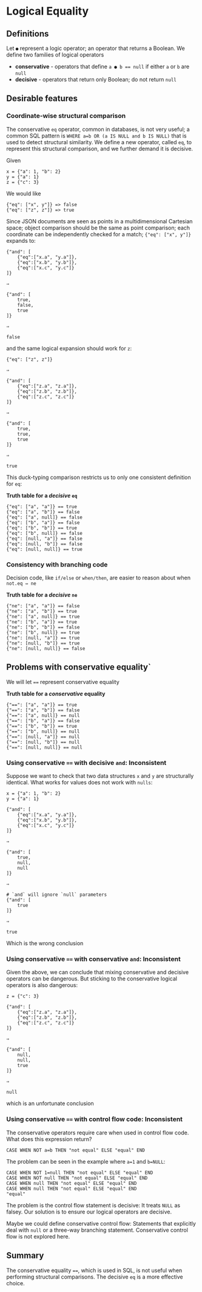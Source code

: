 # Logical Equality 

## Definitions

Let `●` represent a logic operator; an operator that returns a Boolean. We define two families of logical operators 

* **conservative** - operators that define `a ● b == null` if either `a` or `b` are `null`
* **decisive** - operators that return only Boolean; do not return `null`


## Desirable features


### Coordinate-wise structural comparison

The conservative `eq` operator, common in databases, is not very useful; a common SQL pattern is `WHERE a=b OR (a IS NULL and b IS NULL)` that is used to detect structural similarity.  We define a new operator, called `eq`, to represent this structural comparison, and we further demand it is decisive.

Given 

    x = {"a": 1, "b": 2}
	y = {"a": 1}
	z = {"c": 3}

We would like 

	{"eq": ["x", y"]} => false
	{"eq": ["z", z"]} => true

Since JSON documents are seen as points in a multidimensional Cartesian space; object comparison should be the same as point comparison; each coordinate can be independently checked for a match; `{"eq": ["x", y"]}` expands to:

    {"and": [
        {"eq":["x.a", "y.a"]}, 
        {"eq":["x.b", "y.b"]},
        {"eq":["x.c", "y.c"]}
    ]}

	⇒

    {"and": [
        true, 
        false,
        true
    ]}

	⇒

	false

and the same logical expansion should work for `z`:  


	{"eq": ["z", z"]}

	⇒

    {"and": [
        {"eq":["z.a", "z.a"]}, 
        {"eq":["z.b", "z.b"]},
        {"eq":["z.c", "z.c"]}
    ]}

	⇒

    {"and": [
        true, 
        true,
        true
    ]}

	⇒

	true

This duck-typing comparison restricts us to only one consistent definition for `eq`:

**Truth table for a *decisive* `eq`**

    {"eq": ["a", "a"]} == true
    {"eq": ["a", "b"]} == false
    {"eq": ["a", null]} == false
    {"eq": ["b", "a"]} == false
    {"eq": ["b", "b"]} == true
    {"eq": ["b", null]} == false
    {"eq": [null, "a"]} == false
    {"eq": [null, "b"]} == false
    {"eq": [null, null]} == true


### Consistency with branching code

Decision code, like `if/else` or `when/then`, are easier to reason about when `not.eq ⇔ ne` 

**Truth table for a *decisive* `ne`**

    {"ne": ["a", "a"]} == false
    {"ne": ["a", "b"]} == true
    {"ne": ["a", null]} == true
    {"ne": ["b", "a"]} == true
    {"ne": ["b", "b"]} == false
    {"ne": ["b", null]} == true
    {"ne": [null, "a"]} == true
    {"ne": [null, "b"]} == true
    {"ne": [null, null]} == false



## Problems with conservative equality`

We will let `==` represent conservative equality

**Truth table for a *conservative* equality**

    {"==": ["a", "a"]} == true
    {"==": ["a", "b"]} == false
    {"==": ["a", null]} == null
    {"==": ["b", "a"]} == false
    {"==": ["b", "b"]} == true
    {"==": ["b", null]} == null
    {"==": [null, "a"]} == null
    {"==": [null, "b"]} == null
    {"==": [null, null]} == null

### Using conservative `==` with decisive `and`: Inconsistent
 
Suppose we want to check that two data structures `x` and `y` are structurally identical. What works for values does not work with `nulls`:

    x = {"a": 1, "b": 2}
	y = {"a": 1}

    {"and": [
        {"eq":["x.a", "y.a"]}, 
        {"eq":["x.b", "y.b"]},
        {"eq":["x.c", "y.c"]}
    ]}

	⇒

    {"and": [
        true, 
        null,
        null
    ]}

	⇒

	# `and` will ignore `null` parameters
    {"and": [
        true
    ]}

	⇒

	true  

Which is the wrong conclusion


### Using conservative `==` with conservative `and`: Inconsistent
 
Given the above, we can conclude that mixing conservative and decisive operators can be dangerous. But sticking to the conservative logical operators is also dangerous:  

    z = {"c": 3}

    {"and": [
        {"eq":["z.a", "z.a"]}, 
        {"eq":["z.b", "z.b"]},
        {"eq":["z.c", "z.c"]}
    ]}

	⇒

    {"and": [
        null, 
        null,
        true
    ]}

	⇒

	null  

which is an unfortunate conclusion

### Using conservative `==` with control flow code: Inconsistent

The conservative operators require care when used in control flow code. What does this expression return?

    CASE WHEN NOT a=b THEN "not equal" ELSE "equal" END

The problem can be seen in the example where `a=1` and `b=NULL`:  

    CASE WHEN NOT 1=null THEN "not equal" ELSE "equal" END
    CASE WHEN NOT null THEN "not equal" ELSE "equal" END
    CASE WHEN null THEN "not equal" ELSE "equal" END
    CASE WHEN null THEN "not equal" ELSE "equal" END
    "equal"

The problem is the control flow statement is decisive: It treats `NULL` as falsey. Our solution is to ensure our logical operators are decisive. 

Maybe we could define conservative control flow: Statements that explicitly deal with `null` or a three-way branching statement. Conservative control flow is not explored here.  

## Summary

The conservative equality `==`, which is used in SQL, is not useful when performing structural comparisons. The decisive `eq` is a more effective choice.